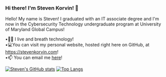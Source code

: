 ### Hi there! I'm Steven Korvin! 👋

<!--
**sjkorvin/sjkorvin** is a ✨ _special_ ✨ repository because its `README.md` (this file) appears on your GitHub profile.
-->
Hello! My name is Steven! I graduated with an IT associate degree and I'm now in the Cybersecurity Technology undergraduate program at University of Maryland Global Campus!

•👨‍💻 I live and breath technology!  
•💻You can visit my personal website, hosted right here on GitHub, at https://stevenkorvin.com!  
•📫 You can email me [here](mailto:skorvin@stevenkorvin.com)!  


[![Steven's GitHub stats](https://github-readme-stats.vercel.app/api?username=sjkorvin&show_icons=true&theme=tokyonight)](https://github.com/sjkorvin/github-readme-stats)
[![Top Langs](https://github-readme-stats.vercel.app/api/top-langs/?username=sjkorvin&exclude_repo=sjkorvin.github.io&theme=tokyonight)](https://github.com/sjkorvin/github-readme-stats)
